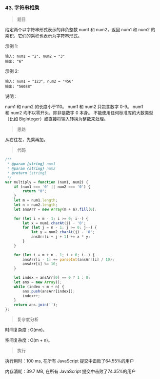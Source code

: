 ### 43. 字符串相乘

> 题目

给定两个以字符串形式表示的非负整数 num1 和 num2，返回 num1 和 num2 的乘积，它们的乘积也表示为字符串形式。

示例 1:
```
输入: num1 = "2", num2 = "3"
输出: "6"
```

示例 2:
```
输入: num1 = "123", num2 = "456"
输出: "56088"
```

说明：

num1 和 num2 的长度小于110。
num1 和 num2 只包含数字 0-9。
num1 和 num2 均不以零开头，除非是数字 0 本身。
不能使用任何标准库的大数类型（比如 BigInteger）或直接将输入转换为整数来处理。

> 思路

从右往左，先乘再加。

> 代码

```js
/**
 * @param {string} num1
 * @param {string} num2
 * @return {string}
 */
var multiply = function (num1, num2) {
    if (num1 === '0' || num2 === '0') {
        return "0";
    }
    let m = num1.length;
    let n = num2.length;
    let ansArr = new Array(m + n).fill(0);
    
    for (let i = m - 1; i >= 0; i--) {
        let x = num1.charAt(i) - '0';
        for (let j = n - 1; j >= 0; j--) {
            let y = num2.charAt(j) - '0';
            ansArr[i + j + 1] += x * y;
        }
    }
    
    for (let i = m + n - 1; i > 0; i--) {
        ansArr[i - 1] += parseInt(ansArr[i] / 10);
        ansArr[i] %= 10;
    }
    
    let index = ansArr[0] == 0 ? 1 : 0;
    let ans = new Array();
    while (index < m + n) {
        ans.push(ansArr[index]);
        index++;
    }
    return ans.join('');
};
```

> 复杂度分析

时间复杂度 : O(mn)。

空间复杂度 : O(m + n)。

> 执行

执行用时：100 ms, 在所有 JavaScript 提交中击败了64.55%的用户

内存消耗：39.7 MB, 在所有 JavaScript 提交中击败了74.35%的用户
